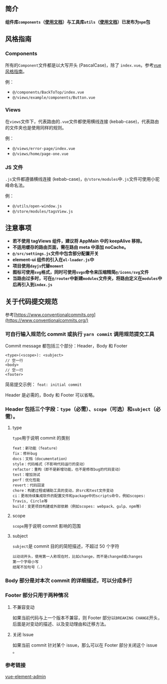 ## 简介

**组件库`components`（[使用文档](https://shuzihainan.yuque.com/seqbww/cub2b0/muvviz)）与工具库`utils`（[使用文档](https://shuzihainan.yuque.com/seqbww/cub2b0/pmtseg)）已发布为`npm`包**

## 风格指南

### Components

所有的`Component`文件都是以大写开头 (PascalCase)，除了 `index.vue`。参考[vue 风格指南](https://cn.vuejs.org/v2/style-guide/)。

例：

- `@/components/BackToTop/index.vue`
- `@/views/example/components/Button.vue`

### Views

在`views`文件下，代表路由的`.vue`文件都使用横线连接 (kebab-case)，代表路由的文件夹也是使用同样的规则。

例：

- `@/views/error-page/index.vue`
- `@/views/home/page-one.vue`

### JS 文件

`.js`文件都遵循横线连接 (kebab-case)，`@/store/modules`中`.js`文件可使用小驼峰命名法。

例：

- `@/utils/open-window.js`
- `@/store/modules/tagsView.js`

## 注意事项

- **若不使用 tagViews 组件，建议将 AppMain 中的 keepAlive 移除。**
- **不适用缓存的路由页面，需在路由 meta 中添加 noCache。**
- **`@/src/settings.js`文件中包含部分配置开关**
- **element-ui 组件的引入在`el-loader.js`中**
- **项目使用`dayjs`代替`moment`**
- **图标可使用`svg`格式，同时可使用`svgo`命令来压缩精简`@/icons/svg`文件**
- **当路由过多时，可在`@/router`中新建`modules`文件夹，将路由定义在`modules`中后再引入到`index.js`**

## 关于代码提交规范

参考[https://www.conventionalcommits.org](https://www.conventionalcommits.org/)

### 可自行输入规范化 commit 或执行 `yarn commit` 调用规范提交工具

Commit message 都包括三个部分：Header，Body 和 Footer

```
<type>(<scope>): <subject>
// 空一行
<body>
// 空一行
<footer>
```

简易提交示例：
`feat: initial commit`

Header 是必需的，Body 和 Footer 可以省略。

### Header 包括三个字段：`type`（必需）、`scope`（可选）和`subject`（必需）。

1. type

   `type`用于说明 commit 的类别

   ```
   feat：新功能（feature）
   fix：修补bug
   docs：文档（documentation）
   style：代码格式（不影响代码运行的变动）
   refactor：重构（即不是新增功能，也不是修改bug的代码变动）
   test：增加测试
   perf：优化性能
   revert：代码回滚
   chore：构建过程或辅助工具的变动，非src和test文件变动
   ci：更改持续集成软件的配置文件和package中的scripts命令，例如scopes: Travis, Circle等
   build：变更项目构建或外部依赖（例如scopes: webpack、gulp、npm等）
   ```

2. scope

   `scope`用于说明 commit 影响的范围

3. subject

   `subject`是 commit 目的的简短描述，不超过 50 个字符

   ```
   以动词开头，使用第一人称现在时，比如change，而不是changed或changes
   第一个字母小写
   结尾不加句号（.）
   ```

### Body 部分是对本次 commit 的详细描述，可以分成多行

### Footer 部分只用于两种情况

1. 不兼容变动

   如果当前代码与上一个版本不兼容，则 Footer 部分以`BREAKING CHANGE`开头，后面是对变动的描述、以及变动理由和迁移方法。

2. 关闭 Issue

   如果当前 commit 针对某个 issue，那么可以在 Footer 部分关闭这个 issue 。

### 参考链接

[vue-element-admin](https://panjiachen.github.io/vue-element-admin-site/zh/guide/)
